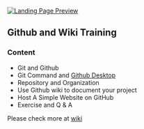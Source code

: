 [![Landing Page Preview](http://tgml2.com/img/TGML2-Logo.png)](https://tgml2.com/)


## Github and Wiki Training

### Content

- Git and Github
- Git Command and [Github Desktop](https://desktop.github.com/)
- Repository and Organization
- Use Github wiki to document your project
- Host A Simple Website on GitHub
- Exercise and Q & A

Please check more at [wiki](https://github.com/tgml2-github/tgml2-github.github.io/wiki)
